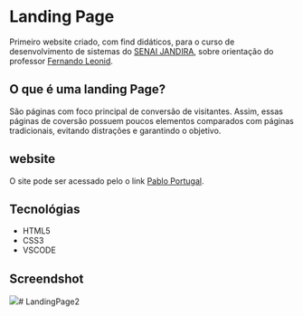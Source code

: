 # Landing Page
Primeiro website criado, com find didáticos, para o curso de desenvolvimento de sistemas do [SENAI JANDIRA](https://jandira.sp.senai.br/), sobre orientação do professor [Fernando Leonid](https://fernandoleonid.github.io/landing-page-b/).

## O que é uma landing Page?
São páginas com foco principal de conversão de visitantes. Assim, essas páginas de coversão possuem poucos elementos comparados com páginas tradicionais, evitando distrações e garantindo o objetivo.

## website
O site pode ser acessado pelo o link [Pablo Portugal](https://pabloportugal.github.io/landing-page/).

## Tecnológias
* HTML5
* CSS3
* VSCODE

## Screendshot
![](site.png)# LandingPage2
